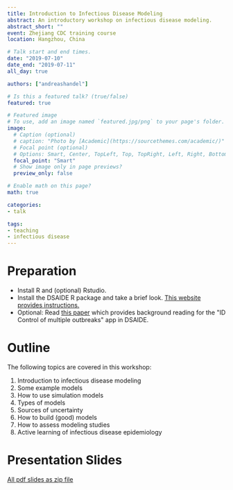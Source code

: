 ```yaml
---
title: Introduction to Infectious Disease Modeling
abstract: An introductory workshop on infectious disease modeling.
abstract_short: ""
event: Zhejiang CDC training course
location: Hangzhou, China

# Talk start and end times.
date: "2019-07-10"
date_end: "2019-07-11"
all_day: true

authors: ["andreashandel"]

# Is this a featured talk? (true/false)
featured: true

# Featured image
# To use, add an image named `featured.jpg/png` to your page's folder. 
image:
  # Caption (optional)
  # caption: "Photo by [Academic](https://sourcethemes.com/academic/)"
  # Focal point (optional)
  # Options: Smart, Center, TopLeft, Top, TopRight, Left, Right, BottomLeft, Bottom, BottomRight
  focal_point: "Smart"
  # Show image only in page previews?
  preview_only: false

# Enable math on this page?
math: true

categories:
- talk

tags:
- teaching
- infectious disease
---
```


# Preparation

* Install R and (optional) Rstudio.
* Install the DSAIDE R package and take a brief look. [This website provides instructions.](https://ahgroup.github.io/DSAIDE/)
* Optional: Read [this paper](http://handelgroup.uga.edu/publication/2007-handel-prsb/) which provides background reading for the "ID Control of multiple outbreaks" app in DSAIDE.

# Outline

The following topics are covered in this workshop:

1. Introduction to infectious disease modeling
2. Some example models
3. How to use simulation models
4. Types of models
5. Sources of uncertainty
6. How to build (good) models
7. How to assess modeling studies
8. Active learning of infectious disease epidemiology


# Presentation Slides 

[All pdf slides as zip file](/presentations/2019Hangzhou_Slides.zip)


